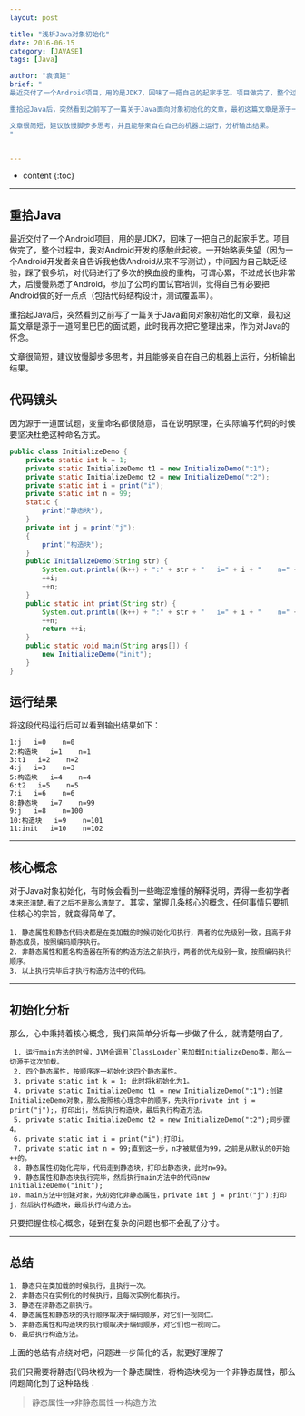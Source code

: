```yaml
---
layout: post

title: "浅析Java对象初始化"
date: 2016-06-15
category: [JAVASE]
tags: [Java]

author: "袁慎建"
brief: "
最近交付了一个Android项目，用的是JDK7，回味了一把自己的起家手艺。项目做完了，整个过程中，我对Android开发的感触此起彼。一开始略表失望（因为一个Android开发者亲自告诉我他做Android从来不写测试），中间因为自己缺乏经验，踩了很多坑，对代码进行了多次的换血般的重构，可谓心累，不过成长也非常大，后慢慢熟悉了Android，参加了公司的面试官培训，觉得自己有必要把Android做的好一点点（包括代码结构设计，测试覆盖率）。</br></br>

重拾起Java后，突然看到之前写了一篇关于Java面向对象初始化的文章，最初这篇文章是源于一道阿里巴巴的面试题，此时我再次把它整理出来，作为对Java的怀念。</br></br>

文章很简短，建议放慢脚步多思考，并且能够亲自在自己的机器上运行，分析输出结果。
"


---
```


* content
{:toc}


---

## 重拾Java
最近交付了一个Android项目，用的是JDK7，回味了一把自己的起家手艺。项目做完了，整个过程中，我对Android开发的感触此起彼。一开始略表失望（因为一个Android开发者亲自告诉我他做Android从来不写测试），中间因为自己缺乏经验，踩了很多坑，对代码进行了多次的换血般的重构，可谓心累，不过成长也非常大，后慢慢熟悉了Android，参加了公司的面试官培训，觉得自己有必要把Android做的好一点点（包括代码结构设计，测试覆盖率）。

重拾起Java后，突然看到之前写了一篇关于Java面向对象初始化的文章，最初这篇文章是源于一道阿里巴巴的面试题，此时我再次把它整理出来，作为对Java的怀念。

文章很简短，建议放慢脚步多思考，并且能够亲自在自己的机器上运行，分析输出结果。

## 代码镜头
因为源于一道面试题，变量命名都很随意，旨在说明原理，在实际编写代码的时候要坚决杜绝这种命名方式。

```java
public class InitializeDemo {
	private static int k = 1;
	private static InitializeDemo t1 = new InitializeDemo("t1");
	private static InitializeDemo t2 = new InitializeDemo("t2");
	private static int i = print("i");
	private static int n = 99;
	static {
		print("静态块");
	}
	private int j = print("j");
	{
		print("构造块");
	}
	public InitializeDemo(String str) {
		System.out.println((k++) + ":" + str + "   i=" + i + "    n=" + n);
		++i;
		++n;
	}
	public static int print(String str) {
		System.out.println((k++) + ":" + str + "   i=" + i + "    n=" + n);
		++n;
		return ++i;
	}
	public static void main(String args[]) {
		new InitializeDemo("init");
	}
}
```

## 运行结果
将这段代码运行后可以看到输出结果如下：

```
1:j   i=0    n=0
2:构造块   i=1    n=1
3:t1   i=2    n=2
4:j   i=3    n=3
5:构造块   i=4    n=4
6:t2   i=5    n=5
7:i   i=6    n=6
8:静态块   i=7    n=99
9:j   i=8    n=100
10:构造块   i=9    n=101
11:init   i=10    n=102
```

---

## 核心概念
对于Java对象初始化，有时候会看到一些晦涩难懂的解释说明，弄得一些初学者`本来还清楚,看了之后不是那么清楚了`。其实，掌握几条核心的概念，任何事情只要抓住核心的宗旨，就变得简单了。

```
1. 静态属性和静态代码块都是在类加载的时候初始化和执行，两者的优先级别一致，且高于非静态成员，按照编码顺序执行。
2. 非静态属性和匿名构造器在所有的构造方法之前执行，两者的优先级别一致，按照编码执行顺序。
3. 以上执行完毕后才执行构造方法中的代码。
```
---

## 初始化分析
那么，心中秉持着核心概念，我们来简单分析每一步做了什么，就清楚明白了。

```
 1. 运行main方法的时候，JVM会调用`ClassLoader`来加载InitializeDemo类，那么一切源于这次加载。
 2. 四个静态属性，按顺序逐一初始化这四个静态属性。
 3. private static int k = 1; 此时将k初始化为1。
 4. private static InitializeDemo t1 = new InitializeDemo("t1");创建InitializeDemo对象，那么按照核心理念中的顺序，先执行private int j = print("j");，打印出j，然后执行构造块，最后执行构造方法。
 5. private static InitializeDemo t2 = new InitializeDemo("t2");同步骤4。
 6. private static int i = print("i");打印i。
 7. private static int n = 99;直到这一步，n才被赋值为99，之前是从默认的0开始++的。
 8. 静态属性初始化完毕，代码走到静态块，打印出静态块，此时n=99。
 9. 静态属性和静态块执行完毕，然后执行main方法中的代码new InitializeDemo("init");
10. main方法中创建对象，先初始化非静态属性，private int j = print("j");打印j，然后执行构造块，最后执行构造方法。
```
只要把握住核心概念，碰到在复杂的问题也都不会乱了分寸。

---

## 总结

```
1. 静态只在类加载的时候执行，且执行一次。
2. 非静态只在实例化的时候执行，且每次实例化都执行。
3. 静态在非静态之前执行。
4. 静态属性和静态块的执行顺序取决于编码顺序，对它们一视同仁。
5. 非静态属性和构造块的执行顺取决于编码顺序，对它们也一视同仁。
6. 最后执行构造方法。
```

上面的总结有点绕对吧，问题进一步简化的话，就更好理解了

我们只需要将静态代码块视为一个静态属性，将构造块视为一个非静态属性，那么问题简化到了这种路线：

>静态属性-->非静态属性-->构造方法


